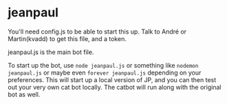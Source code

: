 # jeanpaul
You'll need config.js to be able to start this up. Talk to André or Martin(kvadd) to get this file, and a token.

jeanpaul.js is the main bot file.

To start up the bot, use `node jeanpaul.js` or something like `nodemon jeanpaul.js` or maybe even `forever jeanpaul.js` depending on your preferences. This will start up a local version of JP, and you can then test out your very own cat bot locally. The catbot will run along with the original bot as well.
